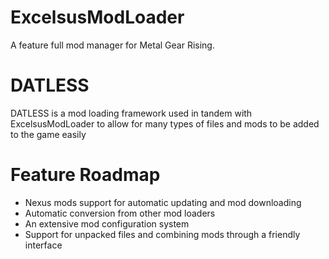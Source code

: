 # ExcelsusModLoader
 A feature full mod manager for Metal Gear Rising. 

# DATLESS
DATLESS is a mod loading framework used in tandem with ExcelsusModLoader to allow for many types of files and mods to be added to the game easily

# Feature Roadmap
- Nexus mods support for automatic updating and mod downloading
- Automatic conversion from other mod loaders
- An extensive mod configuration system
- Support for unpacked files and combining mods through a friendly interface 